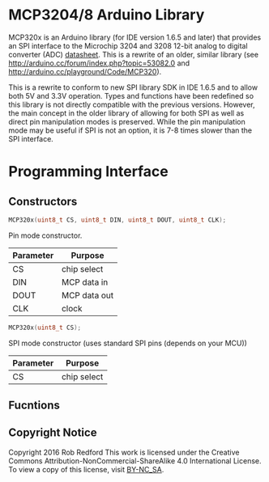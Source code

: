 # MCP3204/8 Arduino Library
MCP320x is an Arduino library (for IDE version 1.6.5 and later) that provides an SPI interface to the Microchip 3204 and 3208 12-bit analog to digital converter (ADC) [datasheet].
This is a rewrite of an older, similar library (see http://arduino.cc/forum/index.php?topic=53082.0 and http://arduino.cc/playground/Code/MCP320).

This is a rewrite to conform to new SPI library SDK in IDE 1.6.5 and to allow both 5V and 3.3V operation.
Types and functions have been redefined so this library is not directly compatible with the previous versions.
However, the main concept in the older library of allowing for both SPI as well as direct pin manipulation modes is preserved.
While the pin manipulation mode may be useful if SPI is not an option, it is 7-8 times slower than the SPI interface.

# Programming Interface
## Constructors
```C++
MCP320x(uint8_t CS, uint8_t DIN, uint8_t DOUT, uint8_t CLK);
```
Pin mode constructor.

|Parameter|Purpose|
|---------|------------|
CS|chip select
DIN|MCP data in
DOUT|MCP data out
CLK|clock

```C++
MCP320x(uint8_t CS);
```
SPI mode constructor (uses standard SPI pins (depends on your MCU))

|Parameter|Purpose|
|---------|------------|
CS|chip select

## Fucntions



## Copyright Notice

Copyright 2016 Rob Redford
This work is licensed under the Creative Commons Attribution-NonCommercial-ShareAlike 4.0 International License.
To view a copy of this license, visit [BY-NC_SA].


[BY-NC_SA]: http://creativecommons.org/licenses/by-nc-sa/4.0
[datasheet]: http://ww1.microchip.com/downloads/en/DeviceDoc/21298c.pdf